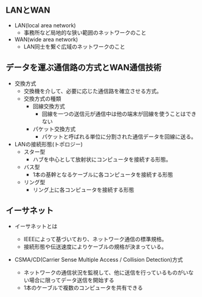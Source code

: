 ## LANとWAN
- LAN(local area network)
  - 事務所など局地的な狭い範囲のネットワークのこと
- WAN(wide area network)
  - LAN同士を繋ぐ広域のネットワークのこと

## データを運ぶ通信路の方式とWAN通信技術
- 交換方式
  - 交換機を介して、必要に応じた通信路を確立させる方式。
  - 交換方式の種類
    - 回線交換方式
      - 回線を一つの送信元が通信中は他の端末が回線を使うことはできない
    - パケット交換方式
      - パケットと呼ばれる単位に分割された通信データを回線に送る。
- LANの接続形態(トポロジー)
  - スター型
    - ハブを中心として放射状にコンピュータを接続する形態。
  - バス型
    - 1本の基幹となるケーブルに各コンピュータを接続する形態
  - リング型
    - リング上に各コンピュータを接続する形態

## イーサネット
- イーサネットとは
  - IEEEによって基づいており、ネットワーク通信の標準規格。
  - 接続形態や伝送速度によりケーブルの規格が決まっている。

- CSMA/CD(Carrier Sense Multiple Access / Collision Detection)方式
  - ネットワークの通信状況を監視して、他に送信を行っているものがいない場合に限ってデータ送信を開始する
  - 1本のケーブルで複数のコンピュータを共有できる
